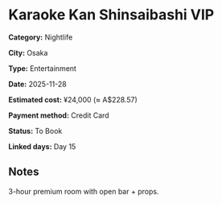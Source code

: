 # Karaoke Kan Shinsaibashi VIP

**Category:** Nightlife

**City:** Osaka

**Type:** Entertainment

**Date:** 2025-11-28

**Estimated cost:** ¥24,000 (≈ A$228.57)

**Payment method:** Credit Card

**Status:** To Book

**Linked days:** Day 15

## Notes
3-hour premium room with open bar + props.
